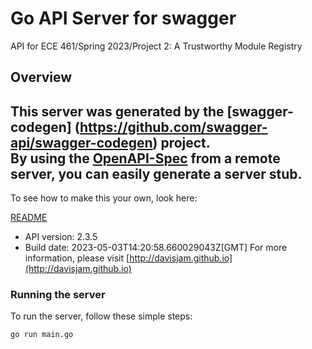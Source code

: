 # Go API Server for swagger

API for ECE 461/Spring 2023/Project 2: A Trustworthy Module Registry

## Overview
This server was generated by the [swagger-codegen]
(https://github.com/swagger-api/swagger-codegen) project.  
By using the [OpenAPI-Spec](https://github.com/OAI/OpenAPI-Specification) from a remote server, you can easily generate a server stub.  
-

To see how to make this your own, look here:

[README](https://github.com/swagger-api/swagger-codegen/blob/master/README.md)

- API version: 2.3.5
- Build date: 2023-05-03T14:20:58.660029043Z[GMT]
For more information, please visit [http://davisjam.github.io](http://davisjam.github.io)


### Running the server
To run the server, follow these simple steps:

```
go run main.go
```

